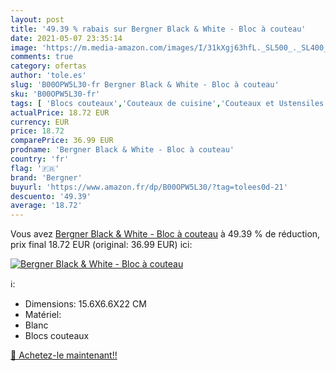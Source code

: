 ```yaml
---
layout: post
title: '49.39 % rabais sur Bergner Black & White - Bloc à couteau'
date: 2021-05-07 23:35:14
image: 'https://m.media-amazon.com/images/I/31kXgj63hfL._SL500_._SL400_.jpg'
comments: true
category: ofertas
author: 'tole.es'
slug: 'B00OPW5L30-fr Bergner Black & White - Bloc à couteau'
sku: 'B00OPW5L30-fr'
tags: [ 'Blocs couteaux','Couteaux de cuisine','Couteaux et Ustensiles de Cuisine','Cuisine et Maison','bergner', ]
actualPrice: 18.72 EUR
currency: EUR
price: 18.72
comparePrice: 36.99 EUR
prodname: 'Bergner Black & White - Bloc à couteau'
country: 'fr'
flag: '🇫🇷'
brand: 'Bergner'
buyurl: 'https://www.amazon.fr/dp/B00OPW5L30/?tag=tolees0d-21'
descuento: '49.39'
average: '18.72'
---
```


Vous avez [Bergner Black & White - Bloc à couteau](https://www.amazon.fr/dp/B00OPW5L30/?tag=tolees0d-21)  à  49.39 % de réduction, prix final  18.72 EUR (original: 36.99 EUR) ici:

[![Bergner Black & White - Bloc à couteau](https://m.media-amazon.com/images/I/31kXgj63hfL._SL500_._SL400_.jpg)](https://www.amazon.fr/dp/B00OPW5L30/?tag=tolees0d-21)

ℹ️:

- Dimensions: 15.6X6.6X22 CM
- Matériel:
- Blanc
- Blocs couteaux

[🛒 Achetez-le maintenant!!](https://www.amazon.fr/dp/B00OPW5L30/?tag=tolees0d-21)
